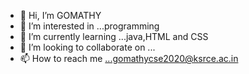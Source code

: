 - 👋 Hi, I’m GOMATHY
- 👀 I’m interested in ...programming
- 🌱 I’m currently learning ...java,HTML and CSS
- 💞️ I’m looking to collaborate on ...
- 📫 How to reach me ...gomathycse2020@ksrce.ac.in

<!---
Gomathy27/Gomathy27 is a ✨ special ✨ repository because its `README.md` (this file) appears on your GitHub profile.
You can click the Preview link to take a look at your changes.
--->
